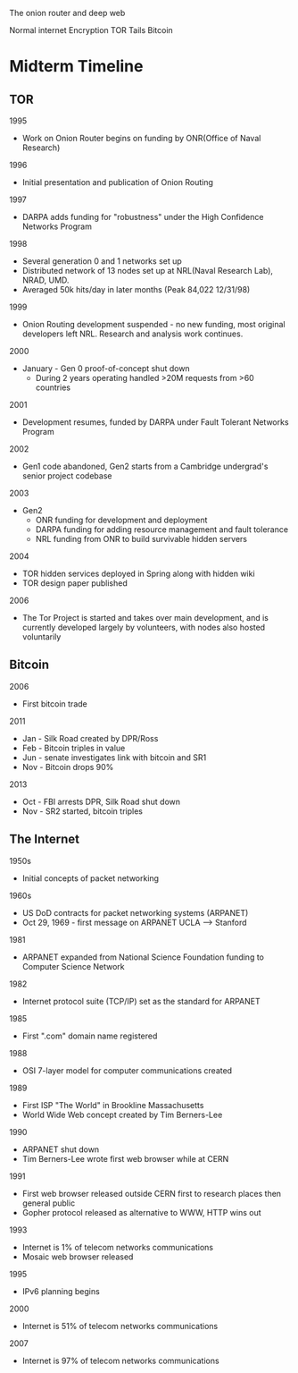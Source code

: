 The onion router and deep web

Normal internet
Encryption
TOR
Tails
Bitcoin

# Midterm Timeline
## TOR
1995
* Work on Onion Router begins on funding by ONR(Office of Naval Research)

1996
* Initial presentation and publication of Onion Routing

1997
* DARPA adds funding for "robustness" under the High Confidence Networks Program

1998
* Several generation 0 and 1 networks set up
* Distributed network of 13 nodes set up at NRL(Naval Research Lab), NRAD, UMD.
* Averaged 50k hits/day in later months (Peak 84,022 12/31/98)

1999
* Onion Routing development suspended - no new funding, most original developers left NRL. Research and analysis work continues.

2000
* January - Gen 0 proof-of-concept shut down
    * During 2 years operating handled >20M requests from >60 countries

2001
* Development resumes, funded by DARPA under Fault Tolerant Networks Program

2002
* Gen1 code abandoned, Gen2 starts  from a Cambridge undergrad's senior project codebase

2003
* Gen2
    * ONR funding for development and deployment
    * DARPA funding for adding resource management and fault tolerance
    * NRL funding from ONR to build survivable hidden servers

2004
* TOR hidden services deployed in Spring along with hidden wiki
* TOR design paper published

2006
* The Tor Project is started and takes over main development, and is currently developed largely by volunteers, with nodes also hosted voluntarily

## Bitcoin
2006
* First bitcoin trade

2011
* Jan - Silk Road created by DPR/Ross
* Feb - Bitcoin triples in value
* Jun - senate investigates link with bitcoin and SR1
* Nov - Bitcoin drops 90%

2013
* Oct - FBI arrests DPR, Silk Road shut down
* Nov - SR2 started, bitcoin triples


## The Internet

1950s
* Initial concepts of packet networking

1960s
* US DoD contracts for packet networking systems (ARPANET)
* Oct 29, 1969 - first message on ARPANET UCLA --> Stanford

1981
* ARPANET expanded from National Science Foundation funding to Computer Science Network

1982
* Internet protocol suite (TCP/IP) set as the standard for ARPANET

1985
* First ".com" domain name registered

1988
* OSI 7-layer model for computer communications created

1989
* First ISP "The World" in Brookline Massachusetts
* World Wide Web concept created by Tim Berners-Lee

1990
* ARPANET shut down
* Tim Berners-Lee wrote first web browser while at CERN

1991
* First web browser released outside CERN first to research places then general public
* Gopher protocol released as alternative to WWW, HTTP wins out

1993
* Internet is 1% of telecom networks communications
* Mosaic web browser released

1995
* IPv6 planning begins

2000
* Internet is 51% of telecom networks communications

2007
* Internet is 97% of telecom networks communications
